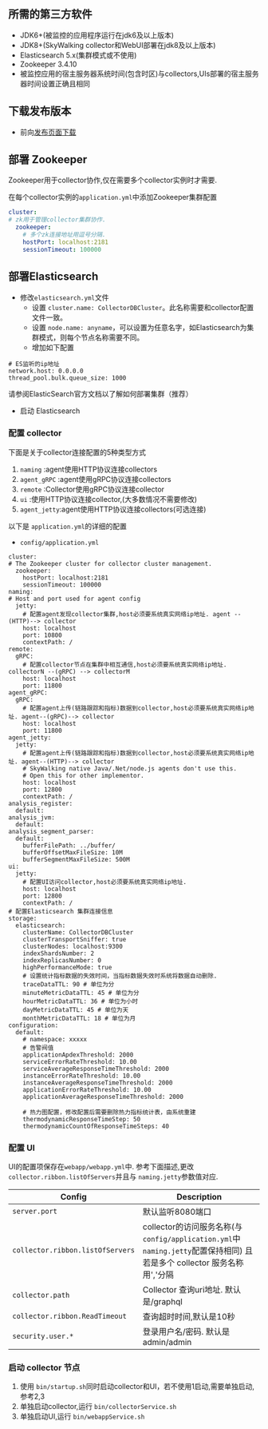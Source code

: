 ## 所需的第三方软件
- JDK6+(被监控的应用程序运行在jdk6及以上版本)
- JDK8+(SkyWalking collector和WebUI部署在jdk8及以上版本)
- Elasticsearch 5.x(集群模式或不使用)
- Zookeeper 3.4.10
- 被监控应用的宿主服务器系统时间(包含时区)与collectors,UIs部署的宿主服务器时间设置正确且相同

## 下载发布版本
- 前向[发布页面下载](http://skywalking.apache.org/downloads/)

## 部署 Zookeeper
Zookeeper用于collector协作,仅在需要多个collector实例时才需要.

在每个collector实例的`application.yml`中添加Zookeeper集群配置
```yml
cluster:
# zk用于管理collector集群协作.
  zookeeper:
    # 多个zk连接地址用逗号分隔.
    hostPort: localhost:2181
    sessionTimeout: 100000
```

## 部署Elasticsearch
- 修改`elasticsearch.yml`文件
  - 设置 `cluster.name: CollectorDBCluster`。此名称需要和collector配置文件一致。
  - 设置 `node.name: anyname`，可以设置为任意名字，如Elasticsearch为集群模式，则每个节点名称需要不同。
  - 增加如下配置

```
# ES监听的ip地址
network.host: 0.0.0.0
thread_pool.bulk.queue_size: 1000
```
请参阅ElasticSearch官方文档以了解如何部署集群（推荐）

- 启动 Elasticsearch

### 配置 collector
下面是关于collector连接配置的5种类型方式
1. `naming`     :agent使用HTTP协议连接collectors
1. `agent_gRPC` :agent使用gRPC协议连接collectors
1. `remote`     :Collector使用gRPC协议连接collector
1. `ui`         :使用HTTP协议连接collector,(大多数情况不需要修改)
1. `agent_jetty`:agent使用HTTP协议连接collectors(可选连接)


以下是 `application.yml`的详细的配置

- `config/application.yml`
```
cluster:
# The Zookeeper cluster for collector cluster management.
  zookeeper:
    hostPort: localhost:2181
    sessionTimeout: 100000
naming:
# Host and port used for agent config
  jetty:
    # 配置agent发现collector集群,host必须要系统真实网络ip地址. agent --(HTTP)--> collector
    host: localhost 
    port: 10800
    contextPath: /
remote:
  gRPC:
    # 配置collector节点在集群中相互通信,host必须要系统真实网络ip地址. collectorN --(gRPC) --> collectorM
    host: localhost 
    port: 11800
agent_gRPC:
  gRPC:
    # 配置agent上传(链路跟踪和指标)数据到collector,host必须要系统真实网络ip地址. agent--(gRPC)--> collector
    host: localhost
    port: 11800
agent_jetty:
  jetty:
    # 配置agent上传(链路跟踪和指标)数据到collector,host必须要系统真实网络ip地址. agent--(HTTP)--> collector
    # SkyWalking native Java/.Net/node.js agents don't use this.
    # Open this for other implementor.
    host: localhost
    port: 12800
    contextPath: /
analysis_register:
  default:
analysis_jvm:
  default:
analysis_segment_parser:
  default:
    bufferFilePath: ../buffer/
    bufferOffsetMaxFileSize: 10M
    bufferSegmentMaxFileSize: 500M
ui:
  jetty:
    # 配置UI访问collector,host必须要系统真实网络ip地址.
    host: localhost
    port: 12800
    contextPath: /
# 配置Elasticsearch 集群连接信息
storage:
  elasticsearch:
    clusterName: CollectorDBCluster
    clusterTransportSniffer: true
    clusterNodes: localhost:9300
    indexShardsNumber: 2
    indexReplicasNumber: 0
    highPerformanceMode: true
    # 设置统计指标数据的失效时间，当指标数据失效时系统将数据自动删除.
    traceDataTTL: 90 # 单位为分
    minuteMetricDataTTL: 45 # 单位为分
    hourMetricDataTTL: 36 # 单位为小时
    dayMetricDataTTL: 45 # 单位为天
    monthMetricDataTTL: 18 # 单位为月
configuration:
  default:
    # namespace: xxxxx
    # 告警阀值
    applicationApdexThreshold: 2000
    serviceErrorRateThreshold: 10.00
    serviceAverageResponseTimeThreshold: 2000
    instanceErrorRateThreshold: 10.00
    instanceAverageResponseTimeThreshold: 2000
    applicationErrorRateThreshold: 10.00
    applicationAverageResponseTimeThreshold: 2000
    
    # 热力图配置，修改配置后需要删除热力指标统计表，由系统重建
    thermodynamicResponseTimeStep: 50
    thermodynamicCountOfResponseTimeSteps: 40
```

### 配置 UI

UI的配置项保存在`webapp/webapp.yml`中.
参考下面描述,更改 `collector.ribbon.listOfServers`并且与 `naming.jetty`参数值对应.

| Config                           | Description                                                                                          |
|----------------------------------|------------------------------------------------------------------------------------------------------|
| `server.port`                    | 默认监听8080端口                                                                                 |
| `collector.ribbon.listOfServers` | collector的访问服务名称(与`config/application.yml`中`naming.jetty`配置保持相同) 且若是多个 collector 服务名称用','分隔 |
| `collector.path`                 | Collector 查询uri地址. 默认是/graphql                                                                           |
| `collector.ribbon.ReadTimeout`   | 查询超时时间,默认是10秒                                                                               |
| `security.user.*`                | 登录用户名/密码. 默认是 admin/admin                                                                    |

### 启动 collector 节点
1. 使用 `bin/startup.sh`同时启动collector和UI，若不使用1启动,需要单独启动,参考2,3
2. 单独启动collector,运行 `bin/collectorService.sh`
3. 单独启动UI,运行 `bin/webappService.sh`
